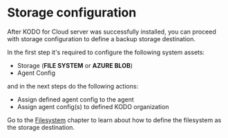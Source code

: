 # Storage configuration

After KODO for Cloud server was successfully installed, you can proceed with storage configuration to define a backup storage destination.

In the first step it's required to configure the following system assets:

* Storage \(**FILE SYSTEM** or **AZURE BLOB**\)
* Agent Config 

and in the next steps do the following actions:

* Assign defined agent config to the agent
* Assign agent config\(s\) to defined KODO organization

Go to the [Filesystem](https://storware.gitbook.io/kodo-for-cloud-office365/deployment/initial-configuration/storage-configuration/filesystem) chapter to learn about how to define the filesystem as the storage destination.

